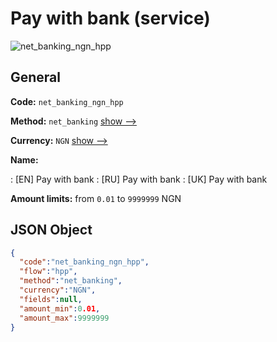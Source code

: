 
# Pay with bank (service) 
![net_banking_ngn_hpp](https://static.openfintech.io/payment_methods/net_banking_ngn_hpp/logo.svg?w=400&c=v0.59.26#w200)  

## General 
 
**Code:** `net_banking_ngn_hpp` 
 
**Method:** `net_banking` 
 [show -->](/payment-methods/net_banking/) 
 
**Currency:** `NGN` [show -->](/currencies/NGN/) 
 
**Name:** 
 
:	[EN] Pay with bank 
:	[RU] Pay with bank 
:	[UK] Pay with bank 
 
**Amount limits:** from `0.01` to `9999999` NGN 

## JSON Object 

```json
{
  "code":"net_banking_ngn_hpp",
  "flow":"hpp",
  "method":"net_banking",
  "currency":"NGN",
  "fields":null,
  "amount_min":0.01,
  "amount_max":9999999
}
```  
